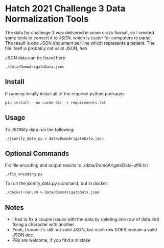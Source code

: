 # Hatch 2021 Challenge 3 Data Normalization Tools
The data for challenge 3 was delivered in some crazy format,
so I created some tools to convert it to JSON, which is
easier for computers to parse. The result is one JSON document
per line which represents a patient. The file itself is probably
not valid JSON, heh

JSON data can be found here:

    ./data/DomoArigatoData.json

## Install
If running locally install all of the required python packages

    pip install --no-cache-dir -r requirements.txt

## Usage
To JSONify data run the following:

    ./jsonify_data.py > data/DomoArigatoData.json

## Optional Commands
Fix file encoding and output results to ./data/DomoArigatoData-utf8.txt

    ./fix_encoding.py

To run the jsonify_data.py command, but in docker:

    ./docker-run.sh > data/DomoArigatoData.json

## Notes

* I had to fix a couple issues with the data by deleting one row
of data and fixing a character with another
* Yeah, I know it's still not valid JSON, but each row DOES contain a valid JSON doc.
* PRs are welcome, if you find a mistake